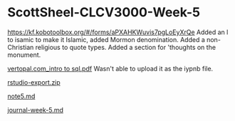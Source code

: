 # ScottSheel-CLCV3000-Week-5

https://kf.kobotoolbox.org/#/forms/aPXAHKWuvis7pgLoEyXrQe
Added an l to isamic to make it Islamic, added Mormon denomination. Added a non-Christian religious to quote types. Added a section for 'thoughts on the monument. 


[vertopal.com_intro to sql.pdf](https://github.com/ScottSheel/ScottSheel-CLCV3000-Week-5/files/7358624/vertopal.com_intro.to.sql.pdf)
Wasn't able to upload it as the iypnb file.

[rstudio-export.zip](https://github.com/ScottSheel/ScottSheel-CLCV3000-Week-5/files/7360241/rstudio-export.zip)


[note5.md](https://github.com/ScottSheel/ScottSheel-CLCV3000-Week-5/files/7360242/note5.md)

[journal-week-5.md](https://github.com/ScottSheel/ScottSheel-CLCV3000-Week-5/files/7360271/journal-week-5.md)

